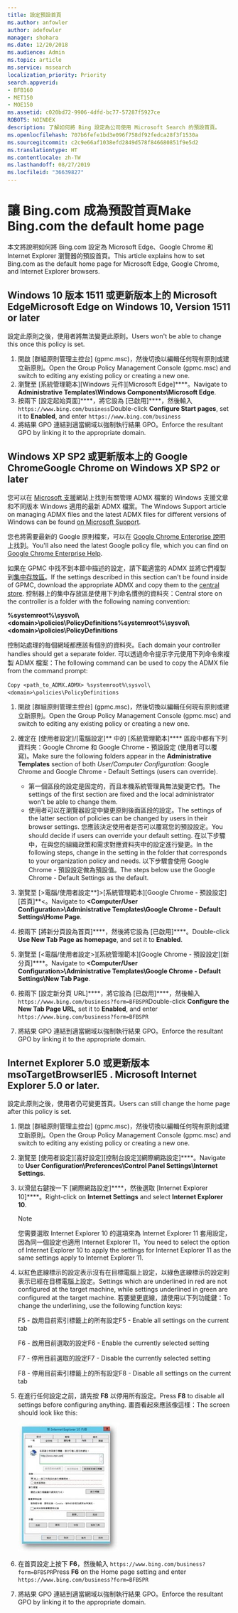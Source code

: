 ```yaml
---
title: 設定預設首頁
ms.author: anfowler
author: adefowler
manager: shohara
ms.date: 12/20/2018
ms.audience: Admin
ms.topic: article
ms.service: mssearch
localization_priority: Priority
search.appverid:
- BFB160
- MET150
- MOE150
ms.assetid: c020bd72-9906-4dfd-bc77-57287f5927ce
ROBOTS: NOINDEX
description: 了解如何將 Bing 設定為公司使用 Microsoft Search 的預設首頁。
ms.openlocfilehash: 707b6fefe1bd3e096f758df92fedca28f3f1530a
ms.sourcegitcommit: c2c9e66af1038efd2849d578f846680851f9e5d2
ms.translationtype: HT
ms.contentlocale: zh-TW
ms.lasthandoff: 08/27/2019
ms.locfileid: "36639827"
---
```

# <a name="make-bingcom-the-default-home-page"></a><span data-ttu-id="c9c6e-103">讓 Bing.com 成為預設首頁</span><span class="sxs-lookup"><span data-stu-id="c9c6e-103">Make Bing.com the default home page</span></span>

<span data-ttu-id="c9c6e-104">本文將說明如何將 Bing.com 設定為 Microsoft Edge、Google Chrome 和 Internet Explorer 瀏覽器的預設首頁。</span><span class="sxs-lookup"><span data-stu-id="c9c6e-104">This article explains how to set Bing.com as the default home page for Microsoft Edge, Google Chrome, and Internet Explorer browsers.</span></span> 
  
 
## <a name="microsoft-edge-on-windows-10-version-1511-or-later"></a><span data-ttu-id="c9c6e-105">Windows 10 版本 1511 或更新版本上的 Microsoft Edge</span><span class="sxs-lookup"><span data-stu-id="c9c6e-105">Microsoft Edge on Windows 10, Version 1511 or later</span></span>

<span data-ttu-id="c9c6e-106">設定此原則之後，使用者將無法變更此原則。</span><span class="sxs-lookup"><span data-stu-id="c9c6e-106">Users won't be able to change this once this policy is set.</span></span> 

1. <span data-ttu-id="c9c6e-107">開啟 [群組原則管理主控台] (gpmc.msc)，然後切換以編輯任何現有原則或建立新原則。</span><span class="sxs-lookup"><span data-stu-id="c9c6e-107">Open the Group Policy Management Console (gpmc.msc) and switch to editing any existing policy or creating a new one.</span></span> 
1. <span data-ttu-id="c9c6e-108">瀏覽至 [系統管理範本]\[Windows 元件]\[Microsoft Edge]\*\*\*\*。</span><span class="sxs-lookup"><span data-stu-id="c9c6e-108">Navigate to **Administrative Templates\Windows Components\Microsoft Edge**.</span></span>    
1. <span data-ttu-id="c9c6e-109">按兩下 [設定起始頁面]\*\*\*\*，將它設為 [已啟用]\*\*\*\*，然後輸入 `https://www.bing.com/business`</span><span class="sxs-lookup"><span data-stu-id="c9c6e-109">Double-click **Configure Start pages**, set it to **Enabled**, and enter `https://www.bing.com/business`</span></span>
1.  <span data-ttu-id="c9c6e-110">將結果 GPO 連結到適當網域以強制執行結果 GPO。</span><span class="sxs-lookup"><span data-stu-id="c9c6e-110">Enforce the resultant GPO by linking it to the appropriate domain.</span></span>

  
## <a name="google-chrome-on-windows-xp-sp2-or-later"></a><span data-ttu-id="c9c6e-111">Windows XP SP2 或更新版本上的 Google Chrome</span><span class="sxs-lookup"><span data-stu-id="c9c6e-111">Google Chrome on Windows XP SP2 or later</span></span>


<span data-ttu-id="c9c6e-112">您可以在 [Microsoft 支援](https://support.microsoft.com/zh-TW/help/3087759/how-to-create-and-manage-the-central-store-for-group-policy-administra)網站上找到有關管理 ADMX 檔案的 Windows 支援文章和不同版本 Windows 適用的最新 ADMX 檔案。</span><span class="sxs-lookup"><span data-stu-id="c9c6e-112">The Windows Support article on managing ADMX files and the latest ADMX files for different versions of Windows can be found [on Microsoft Support](https://support.microsoft.com/en-us/help/3087759/how-to-create-and-manage-the-central-store-for-group-policy-administra).</span></span>

<span data-ttu-id="c9c6e-113">您也將需要最新的 Google 原則檔案，可以在 [Google Chrome Enterprise 說明](https://support.google.com/chrome/a/answer/187202)上找到。</span><span class="sxs-lookup"><span data-stu-id="c9c6e-113">You'll also need the latest Google policy file, which you can find on [Google Chrome Enterprise Help](https://support.google.com/chrome/a/answer/187202).</span></span>
  
<span data-ttu-id="c9c6e-114">如果在 GPMC 中找不到本節中描述的設定，請下載適當的 ADMX 並將它們複製到[集中存放區](https://docs.microsoft.com/zh-TW/previous-versions/windows/it-pro/windows-vista/cc748955%28v%3dws.10%29)。</span><span class="sxs-lookup"><span data-stu-id="c9c6e-114">If the settings described in this section can't be found inside of GPMC, download the appropriate ADMX and copy them to the [central store](https://docs.microsoft.com/en-us/previous-versions/windows/it-pro/windows-vista/cc748955%28v%3dws.10%29).</span></span> <span data-ttu-id="c9c6e-115">控制器上的集中存放區是使用下列命名慣例的資料夾：</span><span class="sxs-lookup"><span data-stu-id="c9c6e-115">Central store on the controller is a folder with the following naming convention:</span></span>
  
 <span data-ttu-id="c9c6e-116">**%systemroot%\sysvol\\<domain\>\policies\PolicyDefinitions**</span><span class="sxs-lookup"><span data-stu-id="c9c6e-116">**%systemroot%\sysvol\\<domain\>\policies\PolicyDefinitions**</span></span>
  
<span data-ttu-id="c9c6e-117">控制站處理的每個網域都應該有個別的資料夾。</span><span class="sxs-lookup"><span data-stu-id="c9c6e-117">Each domain your controller handles should get a separate folder.</span></span> <span data-ttu-id="c9c6e-118">可以透過命令提示字元使用下列命令來複製 ADMX 檔案：</span><span class="sxs-lookup"><span data-stu-id="c9c6e-118">The following command can be used to copy the ADMX file from the command prompt:</span></span>
  
 `Copy <path_to_ADMX.ADMX> %systemroot%\sysvol\<domain>\policies\PolicyDefinitions`
  
1. <span data-ttu-id="c9c6e-119">開啟 [群組原則管理主控台] (gpmc.msc)，然後切換以編輯任何現有原則或建立新原則。</span><span class="sxs-lookup"><span data-stu-id="c9c6e-119">Open the Group Policy Management Console (gpmc.msc) and switch to editing any existing policy or creating a new one.</span></span>
1. <span data-ttu-id="c9c6e-120">確定在 [使用者設定]/[電腦設定]\*\* 中的 [系統管理範本]\*\*\*\* 區段中都有下列資料夾：Google Chrome 和 Google Chrome - 預設設定 (使用者可以覆寫)。</span><span class="sxs-lookup"><span data-stu-id="c9c6e-120">Make sure the following folders appear in the **Administrative Templates** section of both *User/Computer Configuration*: Google Chrome and Google Chrome - Default Settings (users can override).</span></span>
   - <span data-ttu-id="c9c6e-121">第一個區段的設定是固定的，而且本機系統管理員無法變更它們。</span><span class="sxs-lookup"><span data-stu-id="c9c6e-121">The settings of the first section are fixed and the local administrator won't be able to change them.</span></span>
   - <span data-ttu-id="c9c6e-122">使用者可以在瀏覽器設定中變更原則後面區段的設定。</span><span class="sxs-lookup"><span data-stu-id="c9c6e-122">The settings of the latter section of policies can be changed by users in their browser settings.</span></span>
   <span data-ttu-id="c9c6e-123">您應該決定使用者是否可以覆寫您的預設設定。</span><span class="sxs-lookup"><span data-stu-id="c9c6e-123">You should decide if users can override your default setting.</span></span> <span data-ttu-id="c9c6e-124">在以下步驟中，在與您的組織政策和需求對應資料夾中的設定進行變更。</span><span class="sxs-lookup"><span data-stu-id="c9c6e-124">In the following steps, change in the setting in the folder that corresponds to your organization policy and needs.</span></span> <span data-ttu-id="c9c6e-125">以下步驟會使用 Google Chrome - 預設設定做為預設值。</span><span class="sxs-lookup"><span data-stu-id="c9c6e-125">The steps below use the Google Chrome - Default Settings as the default.</span></span>

1. <span data-ttu-id="c9c6e-126">瀏覽至 [&gt;電腦/使用者設定**]>\[系統管理範本]\[Google Chrome - 預設設定]\[首頁]**&lt;。</span><span class="sxs-lookup"><span data-stu-id="c9c6e-126">Navigate to **&lt;Computer/User Configuration&gt;\Administrative Templates\Google Chrome - Default Settings\Home Page**.</span></span> 
1. <span data-ttu-id="c9c6e-127">按兩下 [將新分頁設為首頁]\*\*\*\*，然後將它設為 [已啟用]\*\*\*\*。</span><span class="sxs-lookup"><span data-stu-id="c9c6e-127">Double-click **Use New Tab Page as homepage**, and set it to **Enabled**.</span></span> 
1. <span data-ttu-id="c9c6e-128">瀏覽至 [&lt;電腦/使用者設定&gt;]\[系統管理範本]\[Google Chrome - 預設設定]\[新分頁]\*\*\*\*。</span><span class="sxs-lookup"><span data-stu-id="c9c6e-128">Navigate to **&lt;Computer/User Configuration&gt;\Administrative Templates\Google Chrome - Default Settings\New Tab Page**.</span></span> 
1. <span data-ttu-id="c9c6e-129">按兩下 [設定新分頁 URL]\*\*\*\*，將它設為 [已啟用]\*\*\*\*，然後輸入 `https://www.bing.com/business?form=BFBSPR`</span><span class="sxs-lookup"><span data-stu-id="c9c6e-129">Double-click **Configure the New Tab Page URL**, set it to **Enabled**, and enter `https://www.bing.com/business?form=BFBSPR`</span></span> 
1. <span data-ttu-id="c9c6e-130">將結果 GPO 連結到適當網域以強制執行結果 GPO。</span><span class="sxs-lookup"><span data-stu-id="c9c6e-130">Enforce the resultant GPO by linking it to the appropriate domain.</span></span>

## <a name="internet-explorer-50-or-later"></a><span data-ttu-id="c9c6e-131">Internet Explorer 5.0 或更新版本</span><span class="sxs-lookup"><span data-stu-id="c9c6e-131">msoTargetBrowserIE5 . Microsoft Internet Explorer 5.0 or later.</span></span>
<span data-ttu-id="c9c6e-132">設定此原則之後，使用者仍可變更首頁。</span><span class="sxs-lookup"><span data-stu-id="c9c6e-132">Users can still change the home page after this policy is set.</span></span> 

1. <span data-ttu-id="c9c6e-133">開啟 [群組原則管理主控台] (gpmc.msc)，然後切換以編輯任何現有原則或建立新原則。</span><span class="sxs-lookup"><span data-stu-id="c9c6e-133">Open the Group Policy Management Console (gpmc.msc) and switch to editing any existing policy or creating a new one.</span></span>
    
2. <span data-ttu-id="c9c6e-134">瀏覽至 [使用者設定]\[喜好設定]\[控制台設定]\[網際網路設定]\*\*\*\*。</span><span class="sxs-lookup"><span data-stu-id="c9c6e-134">Navigate to **User Configuration\Preferences\Control Panel Settings\Internet Settings**.</span></span>
    
3. <span data-ttu-id="c9c6e-135">以滑鼠右鍵按一下 [網際網路設定]\*\*\*\*，然後選取 [Internet Explorer 10]\*\*\*\*。</span><span class="sxs-lookup"><span data-stu-id="c9c6e-135">Right-click on **Internet Settings** and select **Internet Explorer 10**.</span></span>
    
    > [!NOTE]
    > <span data-ttu-id="c9c6e-136">您需要選取 Internet Explorer 10 的選項來為 Internet Explorer 11 套用設定，因為同一個設定也適用 Internet Explorer 11。</span><span class="sxs-lookup"><span data-stu-id="c9c6e-136">You need to select the option of Internet Explorer 10 to apply the settings for Internet Explorer 11 as the same settings apply to Internet Explorer 11.</span></span> 
  
4. <span data-ttu-id="c9c6e-137">以紅色底線標示的設定表示沒有在目標電腦上設定，以綠色底線標示的設定則表示已經在目標電腦上設定。</span><span class="sxs-lookup"><span data-stu-id="c9c6e-137">Settings which are underlined in red are not configured at the target machine, while settings underlined in green are configured at the target machine.</span></span> <span data-ttu-id="c9c6e-138">若要變更底線，請使用以下列功能鍵：</span><span class="sxs-lookup"><span data-stu-id="c9c6e-138">To change the underlining, use the following function keys:</span></span>
    
    <span data-ttu-id="c9c6e-139">F5 - 啟用目前索引標籤上的所有設定</span><span class="sxs-lookup"><span data-stu-id="c9c6e-139">F5 - Enable all settings on the current tab</span></span>
    
    <span data-ttu-id="c9c6e-140">F6 - 啟用目前選取的設定</span><span class="sxs-lookup"><span data-stu-id="c9c6e-140">F6 - Enable the currently selected setting</span></span>
    
    <span data-ttu-id="c9c6e-141">F7 - 停用目前選取的設定</span><span class="sxs-lookup"><span data-stu-id="c9c6e-141">F7 - Disable the currently selected setting</span></span>
    
    <span data-ttu-id="c9c6e-142">F8 - 停用目前索引標籤上的所有設定</span><span class="sxs-lookup"><span data-stu-id="c9c6e-142">F8 - Disable all settings on the current tab</span></span>
    
5. <span data-ttu-id="c9c6e-143">在進行任何設定之前，請先按 **F8** 以停用所有設定。</span><span class="sxs-lookup"><span data-stu-id="c9c6e-143">Press **F8** to disable all settings before configuring anything.</span></span> <span data-ttu-id="c9c6e-144">畫面看起來應該像這樣：</span><span class="sxs-lookup"><span data-stu-id="c9c6e-144">The screen should look like this:</span></span> 
    
    ![Internet Explorer 10 [內容] 對話方塊](media/2fd55755-5007-4e33-a795-c42ce2fcef4a.jpg)
  
6. <span data-ttu-id="c9c6e-146">在首頁設定上按下 **F6**，然後輸入 `https://www.bing.com/business?form=BFBSPR`</span><span class="sxs-lookup"><span data-stu-id="c9c6e-146">Press **F6** on the Home page setting and enter `https://www.bing.com/business?form=BFBSPR`</span></span>
    
7. <span data-ttu-id="c9c6e-147">將結果 GPO 連結到適當網域以強制執行結果 GPO。</span><span class="sxs-lookup"><span data-stu-id="c9c6e-147">Enforce the resultant GPO by linking it to the appropriate domain.</span></span>
